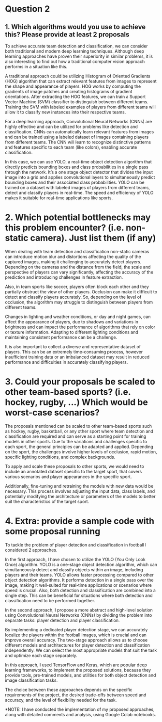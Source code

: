 # Question 2

## 1. Which algorithms would you use to achieve this? Please provide at least 2 proposals

To achieve accurate team detection and classification, we can consider both traditional and modern deep learning techniques. Although deep learning approaches have proven their superiority in similar problems, it is also interesting to find out how a traditional computer vision approach performs in a situation like this.

A traditional approach could be utilizing Histogram of Oriented Gradients (HOG) algorithm that can extract relevant features from images to represent the shape and appearance of players. HOG works by computing the gradients of image patches and creating histograms of gradient orientations. After extracting the HOG features, we can train a Support Vector Machine (SVM) classifier to distinguish between different teams. Training the SVM with labeled examples of players from different teams will allow it to classify new instances into their respective teams.

For a deep learning approach, Convolutional Neural Networks (CNNs) are highly effective and can be utilized for problems like detection and classification. CNNs can automatically learn relevant features from images and can be trained using a labeled dataset of images containing players from different teams. The CNN will learn to recognize distinctive patterns and features specific to each team (like colors), enabling accurate classification.

In this case, we can use YOLO, a real-time object detection algorithm that directly predicts bounding boxes and class probabilities in a single pass through the network. It’s a one stage object detector that divides the input image into a grid and applies convolutional layers to simultaneously predict bounding boxes and their associated class probabilities. YOLO can be trained on a dataset with labeled images of players from different teams, detect and classify players in real-time. The speed and efficiency of YOLO makes it suitable for real-time applications like sports.

# 2. Which potential bottlenecks may this problem encounter? (i.e. non-static camera). Just list them (if any)

When dealing with team detection and classification non-static cameras can introduce motion blur and distortions affecting the quality of the captured images, making it challenging to accurately detect players. Depending on the cameras and the distance from the field, the scale and perspective of players can vary significantly, affecting the accuracy of the prediction and introducing challenges in feature extraction.

Also, in team sports like soccer, players often block each other and they partially obstruct the view of other players. Occlusion can make it difficult to detect and classify players accurately. So, depending on the level of occlusion, the algorithm may struggle to distinguish between players from different teams.

Changes in lighting and weather conditions, or day and night games, can affect the appearance of players, due to shadows and variations in brightness and can impact the performance of algorithms that rely on color or texture information. Adapting to different lighting conditions and maintaining consistent performance can be a challenge.

It is also important to collect a diverse and representative dataset of players. This can be an extremely time-consuming process, however insufficient training data or an imbalanced dataset may result in reduced performance and difficulties in accurately classifying players.

# 3. Could your proposals be scaled to other team-based sports? (i.e. hockey, rugby, ...) Which would be worst-case scenarios?

The proposals mentioned can be scaled to other team-based sports such as hockey, rugby, basketball, or any other sport where team detection and classification are required and can serve as a starting point for training models in other sports. Due to the variations and challenges specific to each sport, the general principles can be adapted and applied. Depending on the sport, the challenges involve higher levels of occlusion, rapid motion, specific  lighting conditions, and complex backgrounds. 

To apply and scale these proposals to other sports, we would need to include an annotated dataset specific to the target sport, that covers various scenarios and player appearances in the specific sport.

Additionally, fine-tuning and retraining the models with new data would be necessary. This process involves adjusting the input data, class labels, and potentially modifying the architecture or parameters of the models to better suit the characteristics of the target sport.


# 4. Extra: provide a sample code with some proposal running

To tackle the problem of player detection and classification in football I considered 2 approaches.

In the first approach, I have chosen to utilize the YOLO (You Only Look Once) algorithm. YOLO is a one-stage object detection algorithm, which can simultaneously detect and classify objects within an image, including players and their teams. YOLO allows faster processing compared to other object detection algorithms. It performs detection in a single pass over the image, making it well-suited for real-time applications or scenarios where speed is crucial. Also, both detection and classification are combined into a single step. This can be beneficial for situations where both detection and classification need to be performed together.

In the second approach, I propose a more abstract and high-level solution using Convolutional Neural Networks (CNNs) by dividing the problem into separate tasks: player detection and player classification.

By implementing a dedicated player detection stage, we can accurately localize the players within the football images, which is crucial and can improve overall accuracy. The two-stage approach allows us to choose different models and architectures for player detection and classification independently. We can select the most appropriate models that suit the task and optimize each stage separately.

In this approach, I used TensorFlow and Keras, which are popular deep learning frameworks, to implement the proposed solutions, because they provide tools, pre-trained models, and utilities for both object detection and image classification tasks.

The choice between these approaches depends on the specific requirements of the project, the desired trade-offs between speed and accuracy, and the level of flexibility needed for the task.

*NOTE: I have conducted the implementation of my proposed approaches, along with detailed comments and analysis, using Google Colab notebooks.
